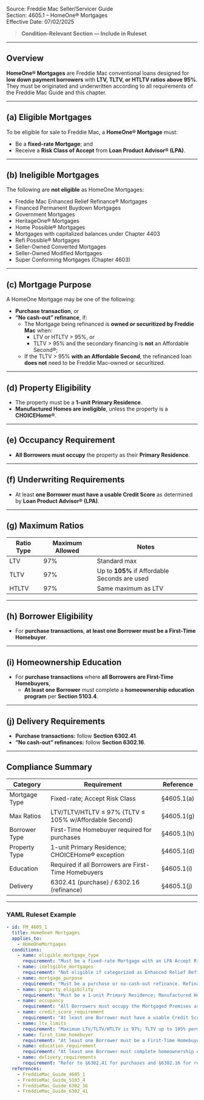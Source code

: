 Source: Freddie Mac Seller/Servicer Guide  
Section: 4605.1 – HomeOne® Mortgages  
Effective Date: 07/02/2025  

> **Condition-Relevant Section — Include in Ruleset**

---

## Overview  

**HomeOne® Mortgages** are Freddie Mac conventional loans designed for **low down payment borrowers** with **LTV, TLTV, or HTLTV ratios above 95%**.  
They must be originated and underwritten according to all requirements of the Freddie Mac Guide and this chapter.

---

## (a) Eligible Mortgages  

To be eligible for sale to Freddie Mac, a **HomeOne® Mortgage** must:  
- Be a **fixed-rate Mortgage**; and  
- Receive a **Risk Class of Accept** from **Loan Product Advisor® (LPA)**.

---

## (b) Ineligible Mortgages  

The following are **not eligible** as HomeOne Mortgages:  
- Freddie Mac Enhanced Relief Refinance® Mortgages  
- Financed Permanent Buydown Mortgages  
- Government Mortgages  
- HeritageOne® Mortgages  
- Home Possible® Mortgages  
- Mortgages with capitalized balances under Chapter 4403  
- Refi Possible® Mortgages  
- Seller-Owned Converted Mortgages  
- Seller-Owned Modified Mortgages  
- Super Conforming Mortgages (Chapter 4603)

---

## (c) Mortgage Purpose  

A HomeOne Mortgage may be one of the following:  
- **Purchase transaction**, or  
- **“No cash-out” refinance**, if:  
  - The Mortgage being refinanced is **owned or securitized by Freddie Mac** when:  
    - LTV or HTLTV > 95%, or  
    - TLTV > 95% and the secondary financing is **not** an Affordable Second®;  
  - If the TLTV > 95% **with an Affordable Second**, the refinanced loan **does not** need to be Freddie Mac–owned or securitized.

---

## (d) Property Eligibility  

- The property must be a **1-unit Primary Residence**.  
- **Manufactured Homes are ineligible**, unless the property is a **CHOICEHome®**.  

---

## (e) Occupancy Requirement  

- **All Borrowers must occupy** the property as their **Primary Residence**.

---

## (f) Underwriting Requirements  

- At least **one Borrower must have a usable Credit Score** as determined by **Loan Product Advisor® (LPA)**.

---

## (g) Maximum Ratios  

| Ratio Type | Maximum Allowed | Notes |
|-------------|----------------|-------|
| LTV | 97% | Standard max |
| TLTV | 97% | Up to **105%** if Affordable Seconds are used |
| HTLTV | 97% | Same maximum as LTV |

---

## (h) Borrower Eligibility  

- For **purchase transactions**, **at least one Borrower must be a First-Time Homebuyer**.  

---

## (i) Homeownership Education  

- For **purchase transactions** where **all Borrowers are First-Time Homebuyers**,  
  - **At least one Borrower** must complete a **homeownership education program** per **Section 5103.4**.

---

## (j) Delivery Requirements  

- **Purchase transactions:** follow **Section 6302.41**.  
- **“No cash-out” refinances:** follow **Section 6302.16**.

---

## Compliance Summary  

| Category | Requirement | Reference |
|-----------|--------------|------------|
| Mortgage Type | Fixed-rate; Accept Risk Class | §4605.1(a) |
| Max Ratios | LTV/TLTV/HTLTV ≤ 97% (TLTV ≤ 105% w/Affordable Second) | §4605.1(g) |
| Borrower Type | First-Time Homebuyer required for purchases | §4605.1(h) |
| Property Type | 1-unit Primary Residence; CHOICEHome® exception | §4605.1(d) |
| Education | Required if all Borrowers are First-Time Homebuyers | §4605.1(i) |
| Delivery | 6302.41 (purchase) / 6302.16 (refinance) | §4605.1(j) |

---

### YAML Ruleset Example  

```yaml
- id: FM_4605_1
  title: HomeOne® Mortgages
  applies_to:
    - HomeOneMortgages
  conditions:
    - name: eligible_mortgage_type
      requirement: "Must be a fixed-rate Mortgage with an LPA Accept Risk Class."
    - name: ineligible_mortgages
      requirement: "Not eligible if categorized as Enhanced Relief Refinance, Financed Permanent Buydown, Government, HeritageOne, Home Possible, Refi Possible, Seller-Owned Converted/Modified, or Super Conforming."
    - name: mortgage_purpose
      requirement: "Must be a purchase or no-cash-out refinance. Refinance must meet Freddie Mac ownership or Affordable Second rules."
    - name: property_eligibility
      requirement: "Must be a 1-unit Primary Residence; Manufactured Homes ineligible unless CHOICEHome®."
    - name: occupancy
      requirement: "All Borrowers must occupy the Mortgaged Premises as their Primary Residence."
    - name: credit_score_requirement
      requirement: "At least one Borrower must have a usable Credit Score as determined by LPA."
    - name: ltv_limits
      requirement: "Maximum LTV/TLTV/HTLTV is 97%; TLTV up to 105% permitted with Affordable Seconds."
    - name: first_time_homebuyer
      requirement: "At least one Borrower must be a First-Time Homebuyer for purchase transactions."
    - name: education_requirement
      requirement: "At least one Borrower must complete homeownership education if all Borrowers are First-Time Homebuyers (per §5103.4)."
    - name: delivery_requirements
      requirement: "Refer to §6302.41 for purchases and §6302.16 for refinances."
  references:
    - FreddieMac_Guide_4605_1
    - FreddieMac_Guide_5103_4
    - FreddieMac_Guide_6302_16
    - FreddieMac_Guide_6302_41
